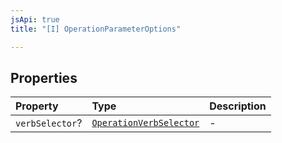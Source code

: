```yaml
---
jsApi: true
title: "[I] OperationParameterOptions"

---
```

## Properties

| Property | Type | Description |
| :------ | :------ | :------ |
| `verbSelector`? | [`OperationVerbSelector`](../type-aliases/OperationVerbSelector.md) | - |
